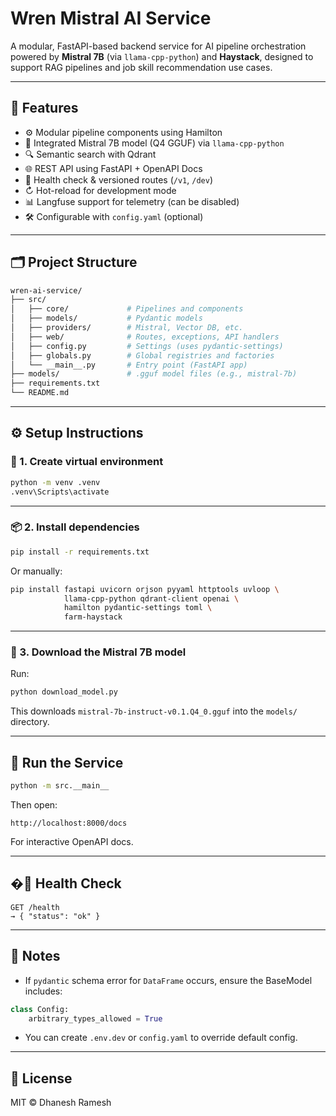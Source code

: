 # Wren Mistral AI Service

A modular, FastAPI-based backend service for AI pipeline orchestration powered by **Mistral 7B** (via `llama-cpp-python`) and **Haystack**, designed to support RAG pipelines and job skill recommendation use cases.

---

## 🚀 Features

* ⚙️ Modular pipeline components using Hamilton
* 🧠 Integrated Mistral 7B model (Q4 GGUF) via `llama-cpp-python`
* 🔍 Semantic search with Qdrant
* 🌐 REST API using FastAPI + OpenAPI Docs
* 🧪 Health check & versioned routes (`/v1`, `/dev`)
* ↻ Hot-reload for development mode
* 📊 Langfuse support for telemetry (can be disabled)
* 🛠️ Configurable with `config.yaml` (optional)

---

## 🗂️ Project Structure

```bash
wren-ai-service/
├── src/
│   ├── core/             # Pipelines and components
│   ├── models/           # Pydantic models
│   ├── providers/        # Mistral, Vector DB, etc.
│   ├── web/              # Routes, exceptions, API handlers
│   ├── config.py         # Settings (uses pydantic-settings)
│   ├── globals.py        # Global registries and factories
│   └── __main__.py       # Entry point (FastAPI app)
├── models/               # .gguf model files (e.g., mistral-7b)
├── requirements.txt
└── README.md
```

---

## ⚙️ Setup Instructions

### 🐍 1. Create virtual environment

```bash
python -m venv .venv
.venv\Scripts\activate
```

---

### 📦 2. Install dependencies

```bash
pip install -r requirements.txt
```

Or manually:

```bash
pip install fastapi uvicorn orjson pyyaml httptools uvloop \
            llama-cpp-python qdrant-client openai \
            hamilton pydantic-settings toml \
            farm-haystack
```

---

### 📀 3. Download the Mistral 7B model

Run:

```bash
python download_model.py
```

This downloads `mistral-7b-instruct-v0.1.Q4_0.gguf` into the `models/` directory.

---

## 🏁 Run the Service

```bash
python -m src.__main__
```

Then open:

```
http://localhost:8000/docs
```

For interactive OpenAPI docs.

---

## �힧 Health Check

```
GET /health
→ { "status": "ok" }
```

---

## 📌 Notes

* If `pydantic` schema error for `DataFrame` occurs, ensure the BaseModel includes:

```python
class Config:
    arbitrary_types_allowed = True
```

* You can create `.env.dev` or `config.yaml` to override default config.

---

## 📜 License

MIT © Dhanesh Ramesh
